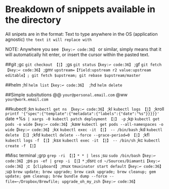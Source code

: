 # Breakdown of snippets available in the directory
All snipets are in the format:
Text to type anywhere in the OS (application agnostic)
`the text it will replace with`

NOTE: Anywhere you see `【key:↩ code:36】` or similar, simply means that it will automatically hit enter, or insert the cursor within the pasted text.

##git
;gc
`git checkout 【|】`
;gs
`git status【key:↩ code:36】`
;gf
`git fetch【key:↩ code:36】`
;gmr
`upstream=【field:upstream r2 value:upstream editable】; git fetch $upstream; git rebase $upstream/master`


##helm
;hl
`helm list【key:↩ code:36】 `
;hd
`helm delete `

##Simple subsitutions
@@
`your@personal.email.com`
@ww
`your@work.email.com`

##kubectl
;kn
`kubectl get ns 【key:↩ code:36】`
;kl
`kubectl logs 【|】`
;kroll
`printf '{"spec":{"template":{"metadata":{"labels":{"date":"%s"}}}}}' `date +%s` | xargs -0 kubectl patch deployment 【|】 -p`
;kp
`kubectl get pods -o wide【key:↩ code:36】`
;kaw
`kubectl get pods --all-namespaces -o wide【key:↩ code:36】`
;kx
`kubectl exec -it 【|】 -- /bin/bash`
;kd
`kubectl delete 【|】`
;kfd
`kubectl delete --force --grace-period=0 【|】`
;kfl
`kubectl logs -f 【|】`
;ksx
`kubectl exec -it 【|】 -- /bin/sh`
;kc
`kubectl create -f 【|】`

#Misc terminal
;grp
`grep -ri 【|】* * | less`
;su
`sudo /bin/bash【key:↩ code:36】`
;ps
`ps -ef | grep -i 【|】*`
;dsrc
`cd ~/Sources/Diamanti【key:↩ code:36】`
;c
`【clipboard】`
;mux
`tmuxinator start default【key:↩ code:36】`
;up
`brew update; brew upgrade; brew cask upgrade; brew cleanup; gem update; gem cleanup; brew bundle dump --force --file=~/Dropbox/Brewfile; upgrade_oh_my_zsh【key:↩ code:36】`
